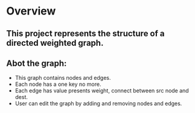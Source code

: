 # Overview
This project represents the structure of a directed weighted graph.
---
## Abot the graph:
- This graph contains nodes and edges.
-  Each node has a one key no more.
-  Each edge has value presents weight, connect between src node and dest.
-  User can edit the graph by adding and removing nodes and edges.
      

